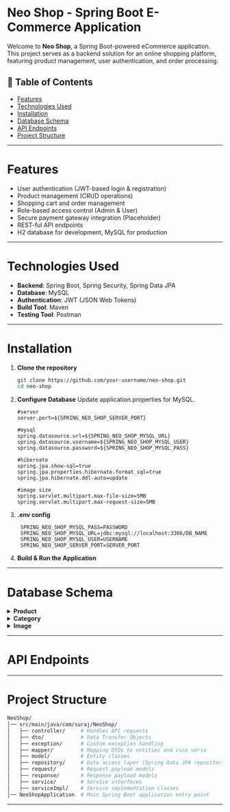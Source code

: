 # Neo Shop - Spring Boot E-Commerce Application

Welcome to **Neo Shop**, a Spring Boot-powered eCommerce application. This project serves as a backend solution for an
online shopping platform, featuring product management, user authentication, and order processing.

## 📌 Table of Contents

- [Features](#features)
- [Technologies Used](#technologies-used)
- [Installation](#installation)
- [Database Schema](#database-schema)
- [API Endpoints](#api-endpoints)
- [Project Structure](#project-structure)

---

# Features

- User authentication (JWT-based login & registration)
- Product management (CRUD operations)
- Shopping cart and order management
- Role-based access control (Admin & User)
- Secure payment gateway integration (Placeholder)
- REST-ful API endpoints
- H2 database for development, MySQL for production

---

# Technologies Used

- **Backend**: Spring Boot, Spring Security, Spring Data JPA
- **Database**: MySQL
- **Authentication**: JWT (JSON Web Tokens)
- **Build Tool**: Maven
- **Testing Tool**: Postman

---

# Installation

1. **Clone the repository**
   ```sh
   git clone https://github.com/your-username/neo-shop.git
   cd neo-shop
2. **Configure Database**
   Update application.properties for MySQL.
    ```properties
    #server
    server.port=${SPRING_NEO_SHOP_SERVER_PORT}
    
    #mysql
    spring.datasource.url=${SPRING_NEO_SHOP_MYSQL_URL}
    spring.datasource.username=${SPRING_NEO_SHOP_MYSQL_USER}
    spring.datasource.password=${SPRING_NEO_SHOP_MYSQL_PASS}
    
    #hibernate
    spring.jpa.show-sql=true
    spring.jpa.properties.hibernate.format_sql=true
    spring.jpa.hibernate.ddl-auto=update
    
    #image size
    spring.servlet.multipart.max-file-size=5MB
    spring.servlet.multipart.max-request-size=5MB
    ```
3. **.env config**
   ```properties
    SPRING_NEO_SHOP_MYSQL_PASS=PASSWORD
    SPRING_NEO_SHOP_MYSQL_URL=jdbc:mysql://localhost:3306/DB_NAME
    SPRING_NEO_SHOP_MYSQL_USER=USERNAME
    SPRING_NEO_SHOP_SERVER_PORT=SERVER_PORT
   ```
4. **Build & Run the Application**

---

# Database Schema
<details>
  <summary><b>Product</b></summary>

| Field       | Type          | Null | Key | Default | Extra          |
  |-------------|---------------|------|-----|---------|----------------|
| id          | bigint        | NO   | PRI | NULL    | auto_increment |
| brand       | varchar(255)  | YES  |     | NULL    |                |
| description | varchar(255)  | YES  |     | NULL    |                |
| name        | varchar(255)  | YES  |     | NULL    |                |
| price       | decimal(38,2) | YES  |     | NULL    |                |
| quantity    | int           | NO   |     | NULL    |                |
| category_id | bigint        | YES  | MUL | NULL    |                |

</details>
<details>
  <summary><b>Category</b></summary>

| Field | Type         | Null | Key | Default | Extra          |
|-------|--------------|------|-----|---------|----------------|
| id    | bigint       | NO   | PRI | NULL    | auto_increment |
| name  | varchar(255) | YES  |     | NULL    |                |

</details>

<details>
  <summary><b>Image</b></summary>

| Field      | Type         | Null | Key | Default | Extra          |
|------------|--------------|------|-----|---------|----------------|
| id         | bigint       | NO   | PRI | NULL    | auto_increment |
| file_name  | varchar(255) | YES  |     | NULL    |                |
| file_type  | varchar(255) | YES  |     | NULL    |                |
| image      | longblob     | YES  |     | NULL    |                |
| url        | varchar(255) | YES  |     | NULL    |                |
| product_id | bigint       | YES  | MUL | NULL    |                |

</details>


---

# API Endpoints

---

# Project Structure
```bash
NeoShop/
│── src/main/java/com/suraj/NeoShop/
│   ├── controller/     # Handles API requests
│   ├── dto/            # Data Transfer Objects
│   ├── exception/      # Custom exception handling
│   ├── mapper/         # Mapping DTOs to entities and vice versa
│   ├── model/          # Entity classes
│   ├── repository/     # Data access layer (Spring Data JPA repositories)
│   ├── request/        # Request payload models
│   ├── response/       # Response payload models
│   ├── service/        # Service interfaces
│   ├── serviceImpl/    # Service implementation classes
│── NeoShopApplication  # Main Spring Boot application entry point
```

---
